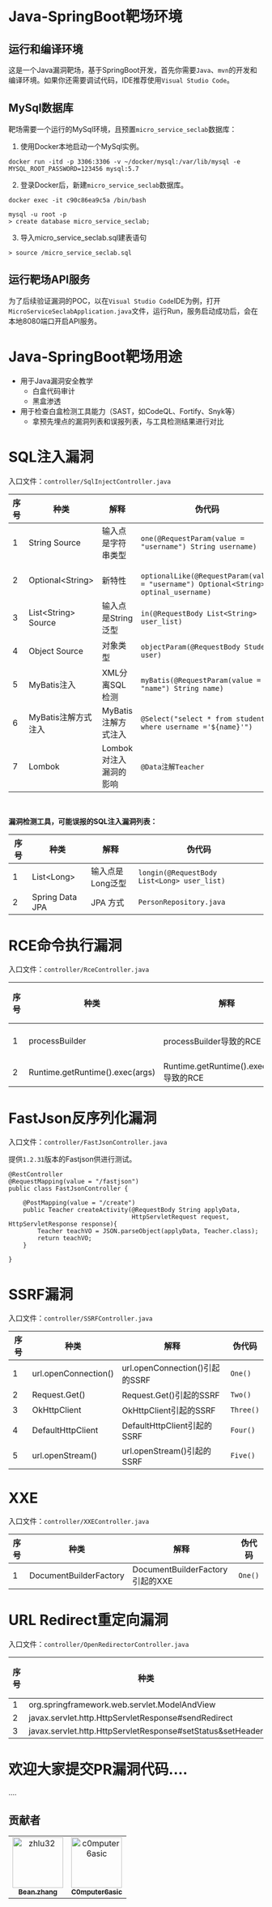 # Java-SpringBoot靶场环境

## 运行和编译环境
这是一个Java漏洞靶场，基于SpringBoot开发，首先你需要`Java`、`mvn`的开发和编译环境。如果你还需要调试代码，IDE推荐使用`Visual Studio Code`。

## MySql数据库
靶场需要一个运行的MySql环境，且预置`micro_service_seclab`数据库：
1. 使用Docker本地启动一个MySql实例。
```
docker run -itd -p 3306:3306 -v ~/docker/mysql:/var/lib/mysql -e MYSQL_ROOT_PASSWORD=123456 mysql:5.7
```
2. 登录Docker后，新建`micro_service_seclab`数据库。
```
docker exec -it c90c86ea9c5a /bin/bash

mysql -u root -p
> create database micro_service_seclab;
```

3. 导入micro_service_seclab.sql建表语句
```
> source /micro_service_seclab.sql
```

## 运行靶场API服务
为了后续验证漏洞的POC，以在`Visual Studio Code`IDE为例，打开`MicroServiceSeclabApplication.java`文件，运行Run，服务启动成功后，会在本地8080端口开启API服务。

# Java-SpringBoot靶场用途
* 用于Java漏洞安全教学
  * 白盒代码审计
  * 黑盒渗透
* 用于检查白盒检测工具能力（SAST，如CodeQL、Fortify、Snyk等） 
  * 拿预先埋点的漏洞列表和误报列表，与工具检测结果进行对比  

# SQL注入漏洞
入口文件：`controller/SqlInjectController.java` 

序号 | 种类 | 解释 | 伪代码 | POC
---|---|---|--- | ---
1 | String Source | 输入点是字符串类型 | ` one(@RequestParam(value = "username") String username) ` | `curl -d "username=' or 1=1 or '" -X POST localhost:8080/sqlinjection/one`
2 | Optional\<String\> | 新特性 | `  optionalLike(@RequestParam(value = "username") Optional<String> optinal_username)  ` | `curl -d "username=' or 1=1 or '" -X POST localhost:8080/sqlinjection/optional_like`
3 | List\<String\> Source | 输入点是String泛型 | ` in(@RequestBody List<String> user_list) ` | `curl -d "[\"') or 1=1 or ('\"]" -H "Content-type: application/json"  -X POST localhost:8080/sqlinjection/in`
4 | Object Source | 对象类型 | ` objectParam(@RequestBody Student user) ` | `curl -d "{\"username\":\"' or 1=1 or '\"}" -H "Content-type: application/json"  -X POST localhost:8080/sqlinjection/object`
5 | MyBatis注入 | XML分离SQL检测 | `myBatis(@RequestParam(value = "name") String name)` | `curl -d "name=' or 1=1 or '" -X POST localhost:8080/sqlinjection/myBatis`
6 | MyBatis注解方式注入 | MyBatis注解方式注入 | `@Select("select * from students where username ='${name}'")` | `curl -d "name=' or 1=1 or '" -X POST localhost:8080/sqlinjection/myBatisWithAnnotations`
7 | Lombok | Lombok对注入漏洞的影响 | `@Data注解Teacher` | `curl -d "{\"username\":\"' or 1=1 or '\"}" -H "Content-type: application/json"  -X POST localhost:8080/sqlinjection/object_lombok`

<br>

**漏洞检测工具，可能误报的SQL注入漏洞列表：**

序号 | 种类 | 解释 | 伪代码
---|---|---|---
1 | List\<Long\> | 输入点是Long泛型 | ` longin(@RequestBody List<Long> user_list) ` 
2 |Spring Data JPA | JPA 方式 | `PersonRepository.java`

# RCE命令执行漏洞
入口文件：`controller/RceController.java` 

序号 | 种类 | 解释 | 伪代码 | POC
---|---|---|---|---
1 | processBuilder|processBuilder导致的RCE| -- | `curl -d "command=/bin/bash" -X POST localhost:8080/rce/one`
2 | Runtime.getRuntime().exec(args)|Runtime.getRuntime().exec(args)导致的RCE|-- | `curl -d "command=ls -al" -X POST localhost:8080/rce/two`

# FastJson反序列化漏洞
入口文件：`controller/FastJsonController.java` 

提供`1.2.31`版本的Fastjson供进行测试。
```
@RestController
@RequestMapping(value = "/fastjson")
public class FastJsonController {

    @PostMapping(value = "/create")
    public Teacher createActivity(@RequestBody String applyData,
                                  HttpServletRequest request, HttpServletResponse response){
        Teacher teachVO = JSON.parseObject(applyData, Teacher.class);
        return teachVO;
    }

}
```
# SSRF漏洞
入口文件：`controller/SSRFController.java` 

序号 |种类 | 解释 | 伪代码
---|---|---|---
1|url.openConnection()| url.openConnection()引起的SSRF| `One()`
2|Request.Get() | Request.Get()引起的SSRF | `Two()`
3|OkHttpClient | OkHttpClient引起的SSRF | `Three()`
4|DefaultHttpClient| DefaultHttpClient引起的SSRF | `Four()`
5|url.openStream()| url.openStream()引起的SSRF | `Five()`

# XXE
入口文件：`controller/XXEController.java` 

序号 |种类 | 解释 | 伪代码
---|---|---|---
1 | DocumentBuilderFactory| DocumentBuilderFactory引起的XXE |  `One()`

# URL Redirect重定向漏洞

入口文件：`controller/OpenRedirectorController.java`

| 序号 | 种类                                                       | 解释 | 伪代码 |
| ---- | ---------------------------------------------------------- | ---- | ------ |
| 1    | org.springframework.web.servlet.ModelAndView               | -    | -      |
| 2    | javax.servlet.http.HttpServletResponse#sendRedirect        | -    | -      |
| 3    | javax.servlet.http.HttpServletResponse#setStatus&setHeader | -    | -      |

# 欢迎大家提交PR漏洞代码....
....

## 贡献者

<!-- readme: collaborators,contributors -start -->
<table>
<tr>
    <td align="center">
        <a href="https://github.com/zhlu32">
            <img src="https://avatars.githubusercontent.com/u/3273178?v=4" width="100;" alt="zhlu32"/>
            <br />
            <sub><b>Bean.zhang</b></sub>
        </a>
    </td>
    <td align="center">
        <a href="https://github.com/c0mputer6asic">
            <img src="https://avatars.githubusercontent.com/u/75245995?v=4" width="100;" alt="c0mputer6asic"/>
            <br />
            <sub><b>C0mputer6asic</b></sub>
        </a>
    </td></tr>
</table>
<!-- readme: collaborators,contributors -end -->
